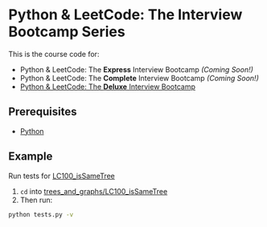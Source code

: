 # Python & LeetCode: The Interview Bootcamp Series

This is the course code for:
* Python & LeetCode: The **Express** Interview Bootcamp *(Coming Soon!)*
* Python & LeetCode: The **Complete** Interview Bootcamp *(Coming Soon!)*
* [Python & LeetCode: The **Deluxe** Interview Bootcamp](https://kaeducation.thinkific.com/courses/ultimate-python-leetcode-interview-bootcamp)

## Prerequisites
* [Python](https://www.python.org)

## Example
Run tests for [LC100_isSameTree](trees_and_graphs/LC100_isSameTree)

1) `cd` into [trees_and_graphs/LC100_isSameTree](trees_and_graphs/LC100_isSameTree)
2) Then run:
```bash
python tests.py -v
```